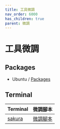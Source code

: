 ```yaml
---
title: 工具微調
nav_order: 6000
has_children: true
parent: 微調
---
```



# 工具微調


## Packages

* Ubuntu / [Packages](https://packages.ubuntu.com/)


## Terminal

| Terminal | 微調腳本 |
| --- | --- |
| [sakura](https://samwhelp.github.io/note-about-ubuntu/read/adjustment/tool/sakura.html) | [微調腳本](https://github.com/samwhelp/note-about-ubuntu/tree/gh-pages/_demo/adjustment/tool/sakura) |
